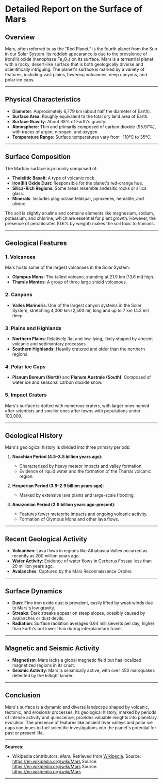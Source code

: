 # Detailed Report on the Surface of Mars

## Overview
Mars, often referred to as the "Red Planet," is the fourth planet from the Sun in our Solar System. Its reddish appearance is due to the prevalence of iron(III) oxide (nanophase Fe₂O₃) on its surface. Mars is a terrestrial planet with a rocky, desert-like surface that is both geologically diverse and scientifically intriguing. The planet's surface is marked by a variety of features, including vast plains, towering volcanoes, deep canyons, and polar ice caps.

---

## Physical Characteristics
- **Diameter**: Approximately 6,779 km (about half the diameter of Earth).
- **Surface Area**: Roughly equivalent to the total dry land area of Earth.
- **Surface Gravity**: About 38% of Earth's gravity.
- **Atmosphere**: Thin and primarily composed of carbon dioxide (95.97%), with traces of argon, nitrogen, and oxygen.
- **Temperature Range**: Surface temperatures vary from -110°C to 35°C.

---

## Surface Composition
The Martian surface is primarily composed of:
- **Tholeiitic Basalt**: A type of volcanic rock.
- **Iron(III) Oxide Dust**: Responsible for the planet's red-orange hue.
- **Silica-Rich Regions**: Some areas resemble andesitic rocks or silica glass.
- **Minerals**: Includes plagioclase feldspar, pyroxenes, hematite, and olivine.

The soil is slightly alkaline and contains elements like magnesium, sodium, potassium, and chlorine, which are essential for plant growth. However, the presence of perchlorates (0.6% by weight) makes the soil toxic to humans.

---

## Geological Features

### 1. **Volcanoes**
Mars hosts some of the largest volcanoes in the Solar System:
- **Olympus Mons**: The tallest volcano, standing at 21.9 km (13.6 mi) high.
- **Tharsis Montes**: A group of three large shield volcanoes.

### 2. **Canyons**
- **Valles Marineris**: One of the largest canyon systems in the Solar System, stretching 4,000 km (2,500 mi) long and up to 7 km (4.3 mi) deep.

### 3. **Plains and Highlands**
- **Northern Plains**: Relatively flat and low-lying, likely shaped by ancient volcanic and sedimentary processes.
- **Southern Highlands**: Heavily cratered and older than the northern regions.

### 4. **Polar Ice Caps**
- **Planum Boreum (North)** and **Planum Australe (South)**: Composed of water ice and seasonal carbon dioxide snow.

### 5. **Impact Craters**
Mars's surface is dotted with numerous craters, with larger ones named after scientists and smaller ones after towns with populations under 100,000.

---

## Geological History
Mars's geological history is divided into three primary periods:
1. **Noachian Period (4.5–3.5 billion years ago)**:
   - Characterized by heavy meteor impacts and valley formation.
   - Evidence of liquid water and the formation of the Tharsis volcanic region.

2. **Hesperian Period (3.5–2.9 billion years ago)**:
   - Marked by extensive lava plains and large-scale flooding.

3. **Amazonian Period (2.9 billion years ago–present)**:
   - Features fewer meteorite impacts and ongoing volcanic activity.
   - Formation of Olympus Mons and other lava flows.

---

## Recent Geological Activity
- **Volcanism**: Lava flows in regions like Athabasca Valles occurred as recently as 200 million years ago.
- **Water Activity**: Evidence of water flows in Cerberus Fossae less than 20 million years ago.
- **Avalanches**: Captured by the Mars Reconnaissance Orbiter.

---

## Surface Dynamics
- **Dust**: Fine iron oxide dust is prevalent, easily lifted by weak winds due to Mars's low gravity.
- **Streaks**: Dark streaks appear on steep slopes, possibly caused by avalanches or dust devils.
- **Radiation**: Surface radiation averages 0.64 millisieverts per day, higher than Earth's but lower than during interplanetary travel.

---

## Magnetic and Seismic Activity
- **Magnetism**: Mars lacks a global magnetic field but has localized magnetized regions in its crust.
- **Seismic Activity**: Mars is seismically active, with over 450 marsquakes detected by the InSight lander.

---

## Conclusion
Mars's surface is a dynamic and diverse landscape shaped by volcanic, tectonic, and erosional processes. Its geological history, marked by periods of intense activity and quiescence, provides valuable insights into planetary evolution. The presence of features like ancient river valleys and polar ice caps continues to fuel scientific investigations into the planet's potential for past or present life.

---

**Sources**:  
- Wikipedia contributors. *Mars*. Retrieved from [Wikipedia](https://en.wikipedia.org/wiki/Mars).
Source: https://en.wikipedia.org/wiki/Mars
Source: https://en.wikipedia.org/wiki/Mars
Source: https://en.wikipedia.org/wiki/Mars

---